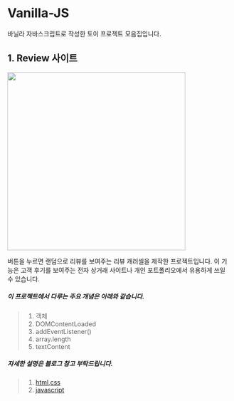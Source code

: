 # Vanilla-JS
바닐라 자바스크립트로 작성한 토이 프로젝트 모음집입니다.

## 1. Review 사이트


<img src="https://img1.daumcdn.net/thumb/R1280x0/?scode=mtistory2&fname=https%3A%2F%2Fblog.kakaocdn.net%2Fdn%2FRB51y%2FbtrWyLd4MA7%2FckYFhlwpgMwOeje1ijKh90%2Fimg.png"
    width="400"/>
    
버튼을 누르면 랜덤으로 리뷰를 보여주는 리뷰 캐러셀을 제작한 프로젝트입니다.
이 기능은 고객 후기를 보여주는 전자 상거래 사이트나 개인 포트폴리오에서 유용하게 쓰일 수 있습니다.


##### 이 프로젝트에서 다루는 주요 개념은 아래와 같습니다. 
>1. 객체
>2. DOMContentLoaded
>3. addEventListener()
>4. array.length
>5. textContent 

##### 자세한 설명은 블로그 참고 부탁드립니다.
> 1. [html,css](https://judith-hopps.tistory.com/168,"tstory")
> 2. [javascript](https://judith-hopps.tistory.com/172,"tstory")


